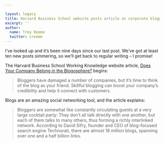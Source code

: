 ```yaml
---

layout: legacy
title: Harvard Business School website posts article on corporate blogging
excerpt: ''
author:
  name: Trey Reeme
  twitter: creeme
---
```


<p>I&#8217;ve looked up and it&#8217;s been nine days since our last post.  We&#8217;ve got at least ten new posts simmering, so we&#8217;ll get back to regular writing &#8211; I promise!</p>
<p>The Harvard Business School Working Knowledge website article, <a href='http://hbswk.hbs.edu/item.jhtml?id=5111&amp;t=technology&amp;wkrss=y'>Does Your Company Belong in the Blogosphere?</a> begins:</p>
<blockquote>
<p>Bloggers have damaged a number of companies, but it&#8217;s time to think of the blog as your friend. Skillful blogging can boost your company&#8217;s credibility and help it connect with customers.</p>
</blockquote>
<p>Blogs are an amazing social networking tool, and the article explains:</p>
<blockquote>
<p>Bloggers are somewhat like constantly circulating guests at a very large cocktail party: They don&#8217;t all talk directly with one another, but each of them talks to many others, thus forming a richly interlinked network. According to David Sifry, founder and <span class='caps'><span class="caps">CEO</span></span> of blog-focused search engine Technorati, there are almost 18 million blogs, spanning over one and a half billion links.</p>
</blockquote>